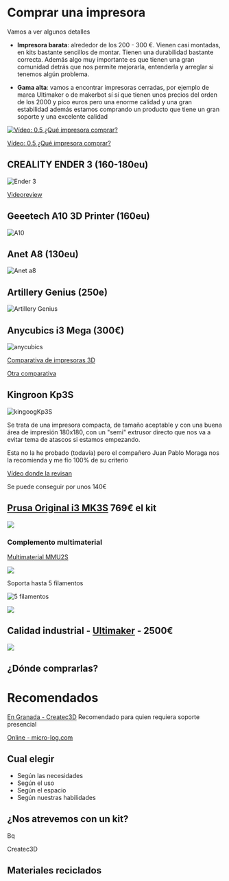 # Comprar una impresora

Vamos a ver algunos detalles

* **Impresora barata**: alrededor de los 200 - 300 €. Vienen casi montadas, en  kits bastante sencillos de montar. Tienen una durabilidad bastante correcta. Además algo muy importante es que tienen una gran comunidad detrás que nos permite mejorarla, entenderla y arreglar si tenemos algún problema.


* **Gama alta**: vamos a encontrar impresoras cerradas, por ejemplo de marca Ultimaker o de  makerbot sí sí que tienen unos precios del orden de los 2000 y pico euros pero una enorme calidad y una gran estabilidad además estamos comprando un producto que tiene un gran soporte y una excelente calidad

[![Vídeo: 0.5 ¿Qué impresora comprar?](https://img.youtube.com/vi/AFRegfBQCF0/0.jpg)](https://youtu.be/AFRegfBQCF0)


[Vídeo: 0.5 ¿Qué impresora comprar?](https://youtu.be/AFRegfBQCF0)


## CREALITY ENDER 3 (160-180eu) 

![Ender 3](./images/Ender3.jpg)

[Videoreview](https://www.youtube.com/watch?v=6LQl-UUEVO8)

## Geeetech A10 3D Printer (160eu)

![A10](./images/Geeetech-A10.jpg)

## Anet A8 (130eu)

![Anet a8](./images/20180109121635_60388.webp)


## Artillery Genius (250e)

![Artillery Genius](./images/artillery-genius-1.jpg)

## Anycubics i3 Mega (300€)

![anycubics](./images/Anycubics_i3_Mega.jpg)

[Comparativa de impresoras 3D](http://comohacer.eu/comparativa-impresoras-3d/#Comparativa_de_impresoras_3D)

[Otra comparativa](http://buenosybaratos.es/electronica/impresora-3d/las-mejores-impresoras-3d/)


## Kingroon Kp3S

![kingoogKp3S](./images/kingoogKp3S.jpg)

Se trata de una impresora compacta, de tamaño aceptable y con una buena área de impresión 180x180, con un "semi" extrusor directo que nos va a evitar tema de atascos si estamos empezando.

Esta no la he probado (todavía) pero el compañero Juan Pablo Moraga nos la recomienda y me fío 100% de su criterio

[Vídeo donde la revisan](https://www.youtube.com/watch?v=4lRdFfXaNj8)

Se puede conseguir por unos 140€

## [Prusa Original i3 MK3S](https://www.prusa3d.es/original-prusa-i3-mk3-spa/) 769€ el kit

![](https://cdn.shop.prusa3d.com/1303-large_default/original-prusa-i3-mk3s-kit.jpg)


### Complemento multimaterial

[Multimaterial MMU2S](https://www.prusa3d.es/original-prusa-i3-multi-material-2-0/)

![](https://cdn.prusa3d.com/wp-content/uploads/2018/08/MMU-404.00_00_50_07.png)

Soporta hasta 5 filamentos

![5 filamentos](https://cdn.prusa3d.com/wp-content/uploads/2018/08/5filaments.jpg)

![](https://cdn.prusa3d.com/wp-content/uploads/2018/08/P1144180.jpg)

## Calidad industrial - [Ultimaker](https://ultimaker.com/es/3d-printers) - 2500€

![](https://images.ctfassets.net/7cnpidfipnrw/2Mdkporf7LzCuteONOl4lX/007befef1c94b2216866967cf68fa8d8/Ultimaker-S5-3D-printer-overview-highlight.png?f=center&fm=webp&w=520)

## ¿Dónde comprarlas?

# Recomendados

[En Granada - Createc3D](https://createc3d.com/shop/es/19-kit-impresoras-3d) Recomendado para quien requiera soporte presencial

[Online - micro-log.com](https://micro-log.com)


## Cual elegir

* Según las necesidades
* Según el uso
* Según el espacio
* Según nuestras habilidades

## ¿Nos atrevemos con un kit?

Bq

Createc3D

## Materiales reciclados
